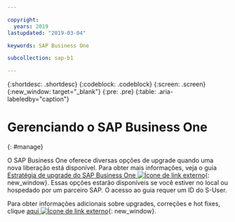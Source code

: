 ```yaml
---

copyright:
  years: 2019
lastupdated: "2019-03-04"

keywords: SAP Business One

subcollection: sap-b1

---
```


{:shortdesc: .shortdesc}
{:codeblock: .codeblock}
{:screen: .screen}
{:new_window: target="_blank"}
{:pre: .pre}
{:table: .aria-labeledby="caption"}


# Gerenciando o SAP Business One
{: #manage}

O SAP Business One oferece diversas opções de upgrade quando uma nova liberação está disponível. Para obter mais informações, veja o guia [Estratégia de upgrade do SAP Business One ![Ícone de link externo](../../icons/launch-glyph.svg "Ícone de link externo")](https://help.sap.com/http.svc/rc/011000358700001396142012e/9.3/en-US/B1_Upgrade_Strategy.pdf){: new_window}. Essas opções estarão disponíveis se você estiver no local ou hospedado por um parceiro SAP. O acesso ao guia requer um ID do S-User.

Para obter informações adicionais sobre upgrades, correções e hot fixes, clique [aqui ![Ícone de link externo](../../icons/launch-glyph.svg "Ícone de link externo")](https://support.sap.com/en/offerings-programs/support-small-medium-enterprises/business-one/upgrades-patches.html){: new_window}.
